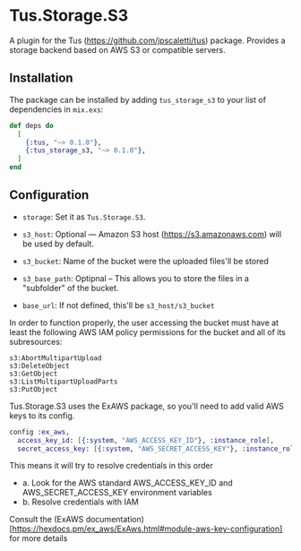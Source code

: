 # Tus.Storage.S3

A	plugin for the Tus (https://github.com/jpscaletti/tus) package.
Provides a storage backend based on AWS S3 or compatible servers.

## Installation

The package can be installed by adding `tus_storage_s3` to your list of dependencies in `mix.exs`:

```elixir
def deps do
  [
    {:tus, "~> 0.1.0"},
    {:tus_storage_s3, "~> 0.1.0"},
  ]
end
```

## Configuration

- `storage`:
	Set it as `Tus.Storage.S3`.

- `s3_host`:
  Optional — Amazon S3 host (https://s3.amazonaws.com) will be used by default.

- `s3_bucket`:
  Name of the bucket were the uploaded files'll be stored

- `s3_base_path`:
  Optipnal – This allows you to store the files in a "subfolder" of the bucket.

- `base_url`:
  If not defined, this'll be `s3_host/s3_bucket`

In order to function properly, the user accessing the bucket must have at least the
following AWS IAM policy permissions for the bucket and all of its subresources:

```
s3:AbortMultipartUpload
s3:DeleteObject
s3:GetObject
s3:ListMultipartUploadParts
s3:PutObject
```

Tus.Storage.S3 uses the ExAWS package, so you'll need to add valid AWS keys to its config.

```elixir
config :ex_aws,
  access_key_id: [{:system, "AWS_ACCESS_KEY_ID"}, :instance_role],
  secret_access_key: [{:system, "AWS_SECRET_ACCESS_KEY"}, :instance_role]
```

This means it will try to resolve credentials in this order

- a. Look for the AWS standard AWS_ACCESS_KEY_ID and AWS_SECRET_ACCESS_KEY environment variables
- b. Resolve credentials with IAM

Consult the (ExAWS documentation)[https://hexdocs.pm/ex_aws/ExAws.html#module-aws-key-configuration] for more details
